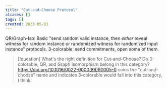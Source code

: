 ```yaml
---
title: "Cut-and-Choose Protocol"
aliases: []
tags: []
created: 2023-05-03
---
```


QR/Graph-Iso: Basic "send random valid instance, then *either* reveal witness for random instance *or* randomized witness for randomized input instance" protocols.
3-colorable: send commitments, open some of them. 

> [!question] What's the right definition for Cut-and-Choose? Do 3-colorable, QR, and Graph Isomorphism belong in this category?
> https://doi.org/10.1016/0022-0000(88)90005-0 coins the "cut-and-choose" name and indicates 3-colorable would fall into this category, I think.
